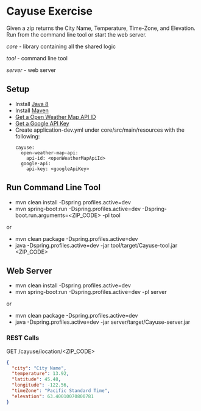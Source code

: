 # Cayuse Exercise
  
Given a zip returns the City Name, Temperature, Time-Zone, and Elevation. Run from the command line tool or start the web server.

_core_ - library containing all the shared logic

_tool_ - command line tool

_server_ - web server


## Setup
* Install [Java 8](http://www.oracle.com/technetwork/java/javase/downloads/jdk8-downloads-2133151.html)
* Install [Maven](https://maven.apache.org/install.html)
* [Get a Open Weather Map API ID](https://home.openweathermap.org/api_keys)
* [Get a Google API Key](https://developers.google.com/maps/documentation/timezone/get-api-key)
* Create application-dev.yml under core/src/main/resources with the following:
  ```
  cayuse:
    open-weather-map-api:
      api-id: <openWeatherMapApiId>
    google-api:
      api-key: <googleApiKey>
  ```

## Run Command Line Tool
* mvn clean install -Dspring.profiles.active=dev
* mvn spring-boot:run -Dspring.profiles.active=dev  -Dspring-boot.run.arguments=<ZIP_CODE> -pl tool

or

* mvn clean package -Dspring.profiles.active=dev
* java -Dspring.profiles.active=dev -jar tool/target/Cayuse-tool.jar <ZIP_CODE>

## Web Server
* mvn clean install -Dspring.profiles.active=dev
* mvn spring-boot:run -Dspring.profiles.active=dev -pl server

or

* mvn clean package -Dspring.profiles.active=dev
* java -Dspring.profiles.active=dev -jar server/target/Cayuse-server.jar

### REST Calls

GET /cayuse/location/<ZIP_CODE>
```json
{
  "city": "City Name",
  "temperature": 13.92,
  "latitude": 45.48,
  "longitude": -122.56,
  "timeZone": "Pacific Standard Time",
  "elevation": 63.40010070800781
}
```
